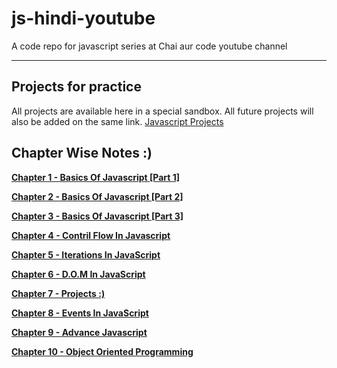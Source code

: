 # js-hindi-youtube
A code repo for javascript series at Chai aur code youtube channel

---

## Projects for practice

All projects are available here in a special sandbox. All future projects will also be added on the same link.
[Javascript Projects](https://stackblitz.com/edit/dom-project-chaiaurcode?file=index.html)


## Chapter Wise Notes :)
<p  align="Left"><a href="./01_basics/readme.md"><b>Chapter 1 - Basics Of Javascript [Part 1]</b></a></p>
<p  align="Left"><a href="./02_basics/readme.md"><b>Chapter 2 - Basics Of Javascript [Part 2]</b></a></p>
<p  align="Left"><a href="./03_basics/readme.md"><b>Chapter 3 - Basics Of Javascript [Part 3]</b></a></p>
<p  align="Left"><a href="./04_control_flow/readme.md"><b>Chapter 4 - Contril Flow In Javascript</b></a></p>
<p  align="Left"><a href="./05_iterations/readme.md"><b>Chapter 5 - Iterations In JavaScript </b></a></p>
<p  align="Left"><a href="./06_dom/readme.md"><b>Chapter 6 - D.O.M In JavaScript</b></a></p>
<p  align="Left"><a href="./07_projects/projectsset1.md"><b>Chapter 7 - Projects :) </b></a></p>
<p  align="Left"><a href="./08_events/readme.md"><b>Chapter 8 - Events In JavaScript </b></a></p>
<p  align="Left"><a href="./09_advance_one/readme.md"><b>Chapter 9 - Advance Javascript</b></a></p>
<p  align="Left"><a href="./10_classes_and_oop/readme.md"><b>Chapter 10 - Object Oriented Programming</b></a></p>
